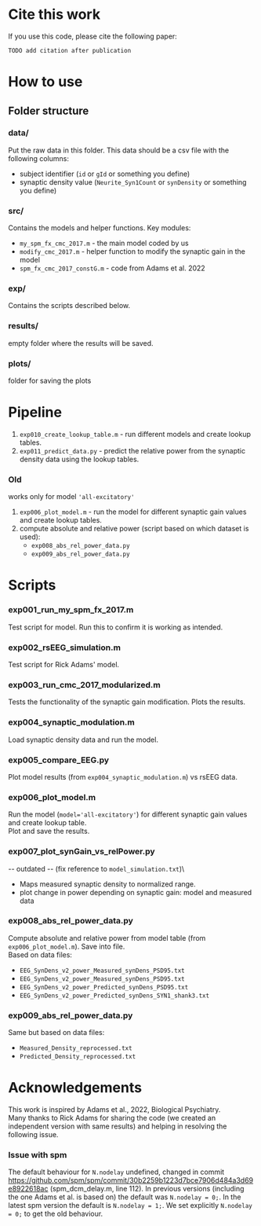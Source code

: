 # Cite this work
If you use this code, please cite the following paper:
```
TODO add citation after publication
```
# How to use

## Folder structure
### data/
Put the raw data in this folder. This data should be a csv file with the following columns:
- subject identifier (`id` or `gId` or something you define)
- synaptic density value (`Neurite_Syn1Count` or `synDensity` or something you define)

### src/
Contains the models and helper functions. Key modules:
- `my_spm_fx_cmc_2017.m` - the main model coded by us
- `modify_cmc_2017.m` - helper function to modify the synaptic gain in the model
- `spm_fx_cmc_2017_constG.m` - code from Adams et al. 2022

### exp/
Contains the scripts described below.

### results/
empty folder where the results will be saved.

### plots/
folder for saving the plots


# Pipeline
1. `exp010_create_lookup_table.m` - run different models and create lookup tables.
2. `exp011_predict_data.py` - predict the relative power from the synaptic density data using the lookup tables.

### Old
works only for model `'all-excitatory'`
1. `exp006_plot_model.m` - run the model for different synaptic gain values and create lookup tables.
2. compute absolute and relative power (script based on which dataset is used):
   - `exp008_abs_rel_power_data.py`
   - `exp009_abs_rel_power_data.py`

# Scripts

### exp001_run_my_spm_fx_2017.m
Test script for model. Run this to confirm it is working as intended.

### exp002_rsEEG_simulation.m
Test script for Rick Adams' model.

### exp003_run_cmc_2017_modularized.m
Tests the functionality of the synaptic gain modification.
Plots the results.

### exp004_synaptic_modulation.m
Load synaptic density data and run the model.

### exp005_compare_EEG.py
Plot model results (from `exp004_synaptic_modulation.m`) vs rsEEG data.

### exp006_plot_model.m
Run the model (`model='all-excitatory'`) for different synaptic gain values and create lookup table.\
Plot and save the results.

### exp007_plot_synGain_vs_relPower.py
-- outdated -- (fix reference to `model_simulation.txt`)\
- Maps measured synaptic density to normalized range.
- plot change in power depending on synaptic gain: model and measured data

### exp008_abs_rel_power_data.py
Compute absolute and relative power from model table (from `exp006_plot_model.m`).
Save into file.\
Based on data files:
- `EEG_SynDens_v2_power_Measured_synDens_PSD95.txt`
- `EEG_SynDens_v2_power_Measured_synDens_PSD95.txt`
- `EEG_SynDens_v2_power_Predicted_synDens_PSD95.txt`
- `EEG_SynDens_v2_power_Predicted_synDens_SYN1_shank3.txt`

### exp009_abs_rel_power_data.py
Same but based on data files:
- `Measured_Density_reprocessed.txt`
- `Predicted_Density_reprocessed.txt`


# Acknowledgements
This work is inspired by Adams et al., 2022, Biological Psychiatry.\
Many thanks to Rick Adams for sharing the code (we created an independent version with same results) and helping in resolving the following issue.

### Issue with spm
The default behaviour for `N.nodelay` undefined,
changed in commit https://github.com/spm/spm/commit/30b2259b1223d7bce7906d484a3d69e8922618ac (spm_dcm_delay.m, line 112).
In previous versions (including the one Adams et al. is based on) the default was `N.nodelay = 0;`.
In the latest spm version the default is `N.nodelay = 1;`.
We set explicitly `N.nodelay = 0;` to get the old behaviour.